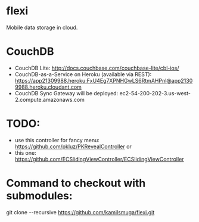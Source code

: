 flexi
=====

Mobile data storage in cloud. 

# CouchDB
- CouchDB Lite: http://docs.couchbase.com/couchbase-lite/cbl-ios/
- CouchDB-as-a-Service on Heroku (available via REST): https://app21309988.heroku:FxU4Eg7XPNHGwLS6RtmAHPnl@app21309988.heroku.cloudant.com
- CouchDB Sync Gateway will be deployed: ec2-54-200-202-3.us-west-2.compute.amazonaws.com

# TODO:
- use this controller for fancy menu: https://github.com/pkluz/PKRevealController
or
- this one: https://github.com/ECSlidingViewController/ECSlidingViewController

# Command to checkout with submodules:
  git clone --recursive https://github.com/kamilsmuga/flexi.git
